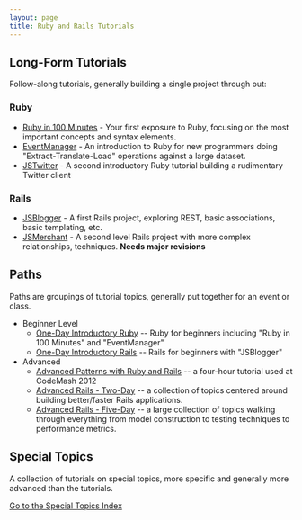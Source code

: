 ```yaml
---
layout: page
title: Ruby and Rails Tutorials
---
```


## Long-Form Tutorials

Follow-along tutorials, generally building a single project through out:

### Ruby

* [Ruby in 100 Minutes](projects/ruby_in_100_minutes.html) - Your first exposure to Ruby, focusing on the most important concepts and syntax elements.
* [EventManager](projects/eventmanager.html) - An introduction to Ruby for new programmers doing "Extract-Translate-Load" operations against a large dataset.
* [JSTwitter](projects/jstwitter.html) - A second introductory Ruby tutorial building a rudimentary Twitter client

### Rails

* [JSBlogger](projects/jsblogger.html) - A first Rails project, exploring REST, basic associations, basic templating, etc.
* [JSMerchant](projects/jsmerchant.html) - A second level Rails project with more complex relationships, techniques. **Needs major revisions**

## Paths

Paths are groupings of tutorial topics, generally put together for an event or class.

* Beginner Level
  * [One-Day Introductory Ruby](paths/ruby_one_day.html) -- Ruby for beginners including "Ruby in 100 Minutes" and "EventManager"
  * [One-Day Introductory Rails](paths/rails_one_day.html) -- Rails for beginners with "JSBlogger"
* Advanced
  * [Advanced Patterns with Ruby and Rails](paths/codemash_patterns.html) -- a four-hour tutorial used at CodeMash 2012
  * [Advanced Rails - Two-Day](paths/advanced_rails_two_day.html) -- a collection of topics centered around building better/faster Rails applications.
  * [Advanced Rails - Five-Day](paths/advanced_rails_five_day.html) -- a large collection of topics walking through everything from model construction to testing techniques to performance metrics.


## Special Topics

A collection of tutorials on special topics, more specific and generally more advanced than the tutorials.

[Go to the Special Topics Index](topics/index.html)
